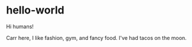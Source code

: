 # hello-world

Hi humans!

Carr here, I like fashion, gym, and fancy food.
I've had tacos on the moon.
